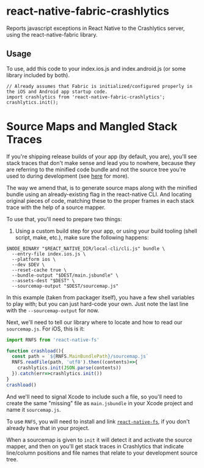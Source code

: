 
# react-native-fabric-crashlytics

Reports javascript exceptions in React Native to the Crashlytics server, using the react-native-fabric library.

## Usage

To use, add this code to your index.ios.js and index.android.js (or some library included by both).

```
// Already assumes that Fabric is initialized/configured properly in the iOS and Android app startup code.
import crashlytics from 'react-native-fabric-crashlytics';
crashlytics.init();
```

# Source Maps and Mangled Stack Traces

If you're shipping release builds of your app (by default, you are), you'll see stack
traces that don't make sense and lead you to nowhere, because they are referring to the
minified code bundle and not the source tree you're used to during development (see [here](https://github.com/mikelambert/react-native-fabric-crashlytics/issues/1) for more).

The way we amend that, is to generate source maps along with the minified bundle using
an already-existing flag in the react-native CLI. And locating original pieces of code,
matching these to the proper frames in each stack trace with the help of a source mapper.

To use that, you'll need to prepare two things:

1. Using a custom build step for your app, or using your build tooling (shell script, make, etc.), make
sure the following happens:

```
$NODE_BINARY "$REACT_NATIVE_DIR/local-cli/cli.js" bundle \
  --entry-file index.ios.js \
  --platform ios \
  --dev $DEV \
  --reset-cache true \
  --bundle-output "$DEST/main.jsbundle" \
  --assets-dest "$DEST" \
  --sourcemap-output "$DEST/sourcemap.js"
```
In this example (taken from packager itself), you have a few shell variables to play with; but you
can just hard-code your own. Just note the last line with the `--sourcemap-output` for now.

Next, we'll need to tell our library where to locate and how to read our `sourcemap.js`. For
iOS, this is it:

```javascript
import RNFS from 'react-native-fs'

function crashload(){
  const path = `${RNFS.MainBundlePath}/sourcemap.js`
  RNFS.readFile(path, 'utf8').then((contents)=>{
    crashlytics.init(JSON.parse(contents))
  }).catch(err=>crashlytics.init())
}
crashload()
```

And we'll need to signal Xcode to include such a file, so you'll need to create the same
"missing" file as `main.jsbundle` in your Xcode project and name it `sourcemap.js`.

To use `RNFS`, you will need to install and link [`react-native-fs`](https://github.com/johanneslumpe/react-native-fs),
if you don't already have that in your project.

When a sourcemap is given to `init` it will detect it and activate the source mapper, and then on you'll
get stack traces in Crashlytics that indicate line/column positions and file names that relate to your development
source tree.



